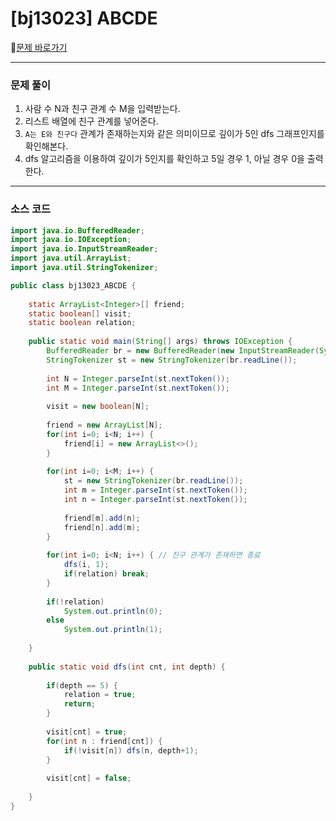 # [bj13023] ABCDE

📖[문제 바로가기](https://www.acmicpc.net/problem/13023)



---

### 문제 풀이

1. 사람 수 N과 친구 관계 수 M을 입력받는다.
2. 리스트 배열에 친구 관계를 넣어준다.
3. `A는 E와 친구다` 관계가 존재하는지와 같은 의미이므로 깊이가 5인 dfs 그래프인지를 확인해본다.
4. dfs 알고리즘을 이용하여 깊이가 5인지를 확인하고 5일 경우 1, 아닐 경우 0을 출력한다.



-----

### 소스 코드

```java
import java.io.BufferedReader;
import java.io.IOException;
import java.io.InputStreamReader;
import java.util.ArrayList;
import java.util.StringTokenizer;

public class bj13023_ABCDE {
	
	static ArrayList<Integer>[] friend;
	static boolean[] visit;
	static boolean relation;
	
	public static void main(String[] args) throws IOException {
		BufferedReader br = new BufferedReader(new InputStreamReader(System.in));
		StringTokenizer st = new StringTokenizer(br.readLine());
		
		int N = Integer.parseInt(st.nextToken());
		int M = Integer.parseInt(st.nextToken());
		
		visit = new boolean[N];
		
		friend = new ArrayList[N];
		for(int i=0; i<N; i++) {
			friend[i] = new ArrayList<>();
		}
		
		for(int i=0; i<M; i++) {
			st = new StringTokenizer(br.readLine());
			int m = Integer.parseInt(st.nextToken());
			int n = Integer.parseInt(st.nextToken());
			
			friend[m].add(n);
			friend[n].add(m);
		}
		
		for(int i=0; i<N; i++) { // 친구 관계가 존재하면 종료
			dfs(i, 1);
			if(relation) break;
		}
		
		if(!relation)
			System.out.println(0);
		else 
			System.out.println(1);
		
	}
	
	public static void dfs(int cnt, int depth) {
		
		if(depth == 5) {
			relation = true;
			return;
		}
		
		visit[cnt] = true;
		for(int n : friend[cnt]) {
			if(!visit[n]) dfs(n, depth+1);
		}
		
		visit[cnt] = false;
		
	}
}

```

